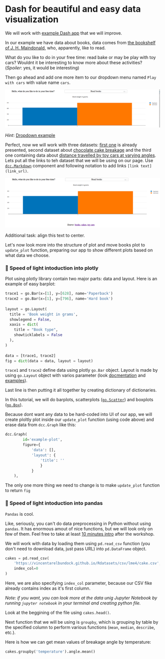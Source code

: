 # Dash for beautiful and easy data visualization

We will work with [example Dash app](https://github.com/anastazie/dash-pycon-2018/blob/master/example_project.py) 
that we will improve.

In our example we have data about books, data comes from 
[the bookshelf of J. H. Maindonald](http://math.furman.edu/~dcs/courses/math47/R/library/DAAG/html/allbacks.html), 
who, apparently, like to read.

What do you like to do in your free time: read bake or may be play with toy cars? 
Wouldnt it be interesting to know more about these activities? (*Spoiler*: yes, it would be interesting)

Then go ahead and add one more item to our dropdown menu named `Play with cars` with value name `cars`.

![](https://github.com/anastazie/dash-pycon-2018/blob/master/animated1.gif)

*Hint*: [Dropdown example](https://dash.plot.ly/dash-core-components/dropdown)

Perfect, now we will work with three datasets: [first one](https://vincentarelbundock.github.io/Rdatasets/doc/DAAG/allbacks.html) is already presented,
second dataset about [chocolate cake breakage](https://vincentarelbundock.github.io/Rdatasets/doc/lme4/cake.html)
and the third one containing data about [distance travelled by toy cars at varying angles](http://math.furman.edu/~dcs/courses/math47/R/library/DAAG/html/toycars.html). Lets put all the links to teh dataset that we will be using on our page. Use [`dcc.Markdown`](https://dash.plot.ly/dash-core-components/markdown) component and following notation to add links `[link text](link_url)`. 

![](https://github.com/anastazie/dash-pycon-2018/blob/master/markdown_source.png)

Additional task: align this text to center.

Let's now look more into the structure of plot and move books plot to `update_plot` function, preparing our app to show different plots based on what data we choose.

###  🚀 Speed of light intoduction into plotly

Plot using plotly library contain two major parts: data and layout. Here is an example of easy barplot:
```python
trace1 = go.Bar(x=[1], y=[628], name='Paperback')
trace2 = go.Bar(x=[1], y=[796], name='Hard book')

layout = go.Layout(
  title = 'Book weight in grams',
  showlegend = False,
  xaxis = dict(
    title = "Book type",
    showticklabels = False
  ),
)

data = [trace1, trace2]
fig = dict(data = data, layout = layout)
```

`trace1` and `trace2` define data using plotly `go.Bar` object. 
Layout is made by using `go.Layout` object with varios parameter (look [docmentation](https://plot.ly/python/reference/) 
and [examples](https://plot.ly/python/bar-charts/)).

Last line is then putting it all together by creating dictionary of dictionaries.

In this tutorial, we will do barplots, scatterplots ([`go.Scatter`](https://plot.ly/python/line-and-scatter/)) and boxplots ([`go.Box`](https://plot.ly/python/box-plots/)).

Because dont want any data to be hard-coded into UI of our app, we will create ploltly plot inside our `update_plot` function (using code above) and erase data from `dcc.Graph` like this:
```python
dcc.Graph(
        id='example-plot',
        figure={
            'data': [],
            'layout': {
                'title': ''
                }
            }
    ),
```
The only one more thing we need to change is to make `update_plot` function to return `fig`

###  🚀 Speed of light intoduction into pandas

`Pandas` is cool. 

Like, seriously, you can't do data preprocessing in Python without using `pandas`. It has enormous amout of nice functions, but we will look only on few of them. Feel free to take at least [10 minutes intro](https://pandas.pydata.org/pandas-docs/stable/10min.html) after the workshop.

We will work with data by loading them using `pd.read_csv` function (you don't need to download data, just pass URL) into `pd.DataFrame` object.

```python
cakes = pd.read_csv(
    'https://vincentarelbundock.github.io/Rdatasets/csv/lme4/cake.csv',
    index_col=0
)
```
Here, we are also specifying `index_col` parameter, because our CSV fike already contains index as it's first column.

*Note: if you want, you can look more at the data unig Jupyter Notebook by running `jupyter notebook` in your terminal and creating python file.*

Look at the beggining of the file using `cakes.head()`. 

Next function that we will be using is `groupby`, which is grouping by table by the specified column to perform various functions (`mean`, `median`, `describe`, etc.).

Here is how we can get mean values of breakage angle by temperature:

```python
cakes.groupby('temperature').angle.mean()
```
